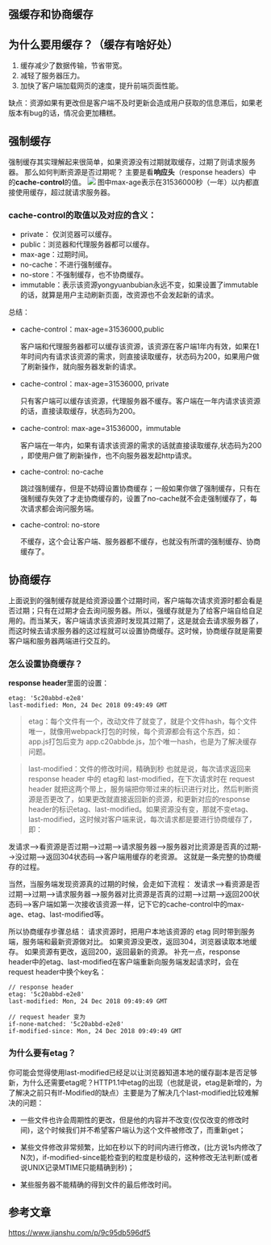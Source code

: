 ## 强缓存和协商缓存



## 为什么要用缓存？（缓存有啥好处）

1. 缓存减少了数据传输，节省带宽。
2. 减轻了服务器压力。
3. 加快了客户端加载网页的速度，提升前端页面性能。

缺点：资源如果有更改但是客户端不及时更新会造成用户获取的信息滞后，如果老版本有bug的话，情况会更加糟糕。

## 强制缓存
强制缓存其实理解起来很简单，如果资源没有过期就取缓存，过期了则请求服务器。
那么如何判断资源是否过期呢？
主要是看**响应头**（response headers）中的**cache-control**的值。
![](https://user-gold-cdn.xitu.io/2019/7/29/16c3d96b8ac342d9?w=363&h=246&f=png&s=10034)
图中max-age表示在31536000秒（一年）以内都直接使用缓存，超过就请求服务器。

### cache-control的取值以及对应的含义：
* private： 仅浏览器可以缓存。
* public：浏览器和代理服务器都可以缓存。
* max-age：过期时间。
* no-cache：不进行强制缓存。
* no-store：不强制缓存，也不协商缓存。
* immutable：表示该资源yongyuanbubian永远不变，如果设置了immutable的话，就算是用户主动刷新页面，改资源也不会发起新的请求。

总结：
* cache-control：max-age=31536000,public

    客户端和代理服务器都可以缓存该资源，该资源在客户端1年内有效，如果在1年时间内有请求该资源的需求，则直接读取缓存，状态码为200，如果用户做了刷新操作，就向服务器发新的请求。
* cache-control：max-age=31536000, private

    只有客户端可以缓存该资源，代理服务器不缓存。客户端在一年内请求该资源的话，直接读取缓存，状态码为200。

* cache-control: max-age=31536000，immutable

    客户端在一年内，如果有请求该资源的需求的话就直接读取缓存,状态码为200 ，即使用户做了刷新操作，也不向服务器发起http请求。
* cache-control: no-cache

    跳过强制缓存，但是不妨碍设置协商缓存；一般如果你做了强制缓存，只有在强制缓存失效了才走协商缓存的，设置了no-cache就不会走强制缓存了，每次请求都会询问服务端。
* cache-control: no-store

    不缓存，这个会让客户端、服务器都不缓存，也就没有所谓的强制缓存、协商缓存了。

## 协商缓存
上面说到的强制缓存就是给资源设置个过期时间，客户端每次请求资源时都会看是否过期；只有在过期才会去询问服务器。所以，强缓存就是为了给客户端自给自足用的。而当某天，客户端请求该资源时发现其过期了，这是就会去请求服务器了，而这时候去请求服务器的这过程就可以设置协商缓存。这时候，协商缓存就是需要客户端和服务器两端进行交互的。
### 怎么设置协商缓存？
**response header**里面的设置：
```
etag: '5c20abbd-e2e8'
last-modified: Mon, 24 Dec 2018 09:49:49 GMT
```


> etag：每个文件有一个，改动文件了就变了，就是个文件hash，每个文件唯一，就像用webpack打包的时候，每个资源都会有这个东西，如： app.js打包后变为 app.c20abbde.js，加个唯一hash，也是为了解决缓存问题。

> last-modified：文件的修改时间，精确到秒
> 也就是说，每次请求返回来 response header 中的 etag和 last-modified，在下次请求时在 request header 就把这两个带上，服务端把你带过来的标识进行对比，然后判断资源是否更改了，如果更改就直接返回新的资源，和更新对应的response header的标识etag、last-modified。如果资源没有变，那就不变etag、last-modified，这时候对客户端来说，每次请求都是要进行协商缓存了，即：

发请求-->看资源是否过期-->过期-->请求服务器-->服务器对比资源是否真的过期-->没过期-->返回304状态码-->客户端用缓存的老资源。
这就是一条完整的协商缓存的过程。


当然，当服务端发现资源真的过期的时候，会走如下流程：
发请求-->看资源是否过期-->过期-->请求服务器-->服务器对比资源是否真的过期-->过期-->返回200状态码-->客户端如第一次接收该资源一样，记下它的cache-control中的max-age、etag、last-modified等。

所以协商缓存步骤总结：
请求资源时，把用户本地该资源的 etag 同时带到服务端，服务端和最新资源做对比。
如果资源没更改，返回304，浏览器读取本地缓存。
如果资源有更改，返回200，返回最新的资源。
补充一点，response header中的etag、last-modified在客户端重新向服务端发起请求时，会在request header中换个key名：
```
// response header
etag: '5c20abbd-e2e8'
last-modified: Mon, 24 Dec 2018 09:49:49 GMT

// request header 变为
if-none-matched: '5c20abbd-e2e8'
if-modified-since: Mon, 24 Dec 2018 09:49:49 GMT
```
### 为什么要有etag？
你可能会觉得使用last-modified已经足以让浏览器知道本地的缓存副本是否足够新，为什么还需要etag呢？HTTP1.1中etag的出现（也就是说，etag是新增的，为了解决之前只有If-Modified的缺点）主要是为了解决几个last-modified比较难解决的问题：

* 一些文件也许会周期性的更改，但是他的内容并不改变(仅仅改变的修改时间)，这个时候我们并不希望客户端认为这个文件被修改了，而重新get；
* 某些文件修改非常频繁，比如在秒以下的时间内进行修改，(比方说1s内修改了N次)，if-modified-since能检查到的粒度是秒级的，这种修改无法判断(或者说UNIX记录MTIME只能精确到秒)；

* 某些服务器不能精确的得到文件的最后修改时间。




## 参考文章
https://www.jianshu.com/p/9c95db596df5